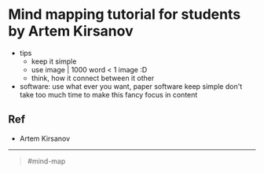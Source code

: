 # Mind mapping tutorial for students by Artem Kirsanov

- tips
  * keep it simple
  * use image | 1000 word < 1 image :D
  * think, how it connect between it other
- software: use what ever you want, paper software keep simple don't take too much time to make this fancy focus in content

## Ref

- Artem Kirsanov

---

> #mind-map
